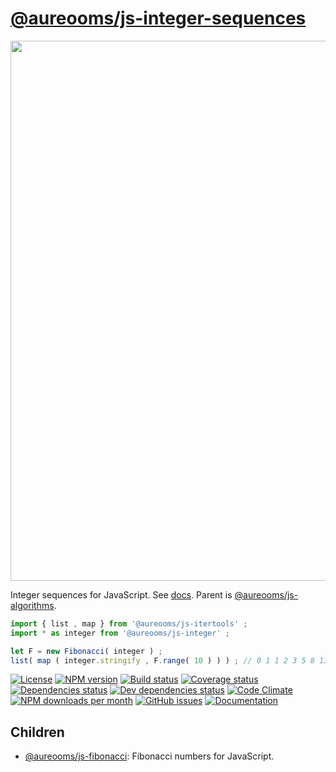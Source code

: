 [@aureooms/js-integer-sequences](https://aureooms.github.io/js-integer-sequences)
==

<img src="http://www.polprimos.com/imagenespub/poldiv13.jpg" width="864">

Integer sequences for JavaScript.
See [docs](https://aureooms.github.io/js-integer-sequences/index.html).
Parent is [@aureooms/js-algorithms](https://github.com/aureooms/js-algorithms).

```js
import { list , map } from '@aureooms/js-itertools' ;
import * as integer from '@aureooms/js-integer' ;

let F = new Fibonacci( integer ) ;
list( map ( integer.stringify , F.range( 10 ) ) ) ; // 0 1 1 2 3 5 8 13 21 34
```

[![License](https://img.shields.io/github/license/aureooms/js-integer-sequences.svg?style=flat)](https://raw.githubusercontent.com/aureooms/js-integer-sequences/master/LICENSE)
[![NPM version](https://img.shields.io/npm/v/@aureooms/js-integer-sequences.svg?style=flat)](https://www.npmjs.org/package/@aureooms/js-integer-sequences)
[![Build status](https://img.shields.io/travis/aureooms/js-integer-sequences.svg?style=flat)](https://travis-ci.org/aureooms/js-integer-sequences)
[![Coverage status](https://img.shields.io/coveralls/aureooms/js-integer-sequences.svg?style=flat)](https://coveralls.io/r/aureooms/js-integer-sequences)
[![Dependencies status](https://img.shields.io/david/aureooms/js-integer-sequences.svg?style=flat)](https://david-dm.org/aureooms/js-integer-sequences#info=dependencies)
[![Dev dependencies status](https://img.shields.io/david/dev/aureooms/js-integer-sequences.svg?style=flat)](https://david-dm.org/aureooms/js-integer-sequences#info=devDependencies)
[![Code Climate](https://img.shields.io/codeclimate/github/aureooms/js-integer-sequences.svg?style=flat)](https://codeclimate.com/github/aureooms/js-integer-sequences)
[![NPM downloads per month](https://img.shields.io/npm/dm/@aureooms/js-integer-sequences.svg?style=flat)](https://www.npmjs.org/package/@aureooms/js-integer-sequences)
[![GitHub issues](https://img.shields.io/github/issues/aureooms/js-integer-sequences.svg?style=flat)](https://github.com/aureooms/js-integer-sequences/issues)
[![Documentation](https://aureooms.github.io/js-integer-sequences/badge.svg)](https://aureooms.github.io/js-integer-sequences/source.html)

## Children

  - [@aureooms/js-fibonacci](https://github.com/aureooms/js-fibonacci): Fibonacci numbers for JavaScript.

